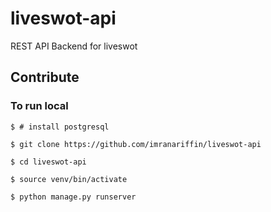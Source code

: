 # liveswot-api
REST API Backend for liveswot


## Contribute

### To run local
`$ # install postgresql`

`$ git clone https://github.com/imranariffin/liveswot-api`

`$ cd liveswot-api`

`$ source venv/bin/activate`

`$ python manage.py runserver`

